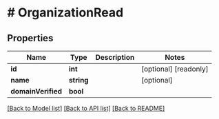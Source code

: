 # # OrganizationRead

## Properties

Name | Type | Description | Notes
------------ | ------------- | ------------- | -------------
**id** | **int** |  | [optional] [readonly]
**name** | **string** |  | [optional]
**domainVerified** | **bool** |  |

[[Back to Model list]](../../README.md#models) [[Back to API list]](../../README.md#endpoints) [[Back to README]](../../README.md)
